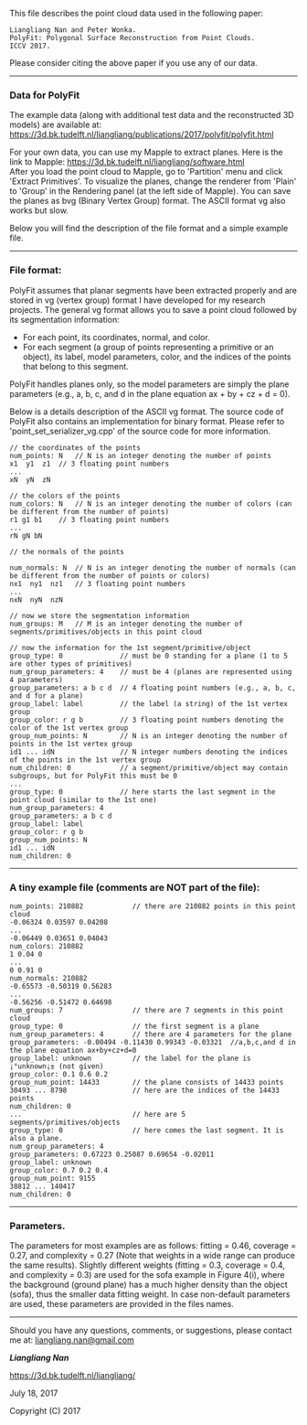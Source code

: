 This file describes the point cloud data used in the following paper:
```
Liangliang Nan and Peter Wonka. 
PolyFit: Polygonal Surface Reconstruction from Point Clouds. 
ICCV 2017.
```
Please consider citing the above paper if you use any of our data. 

---

### Data for PolyFit

The example data (along with additional test data and the reconstructed 3D models) are available at:
https://3d.bk.tudelft.nl/liangliang/publications/2017/polyfit/polyfit.html

For your own data, you can use my Mapple to extract planes. Here is the link to Mapple: 
https://3d.bk.tudelft.nl/liangliang/software.html    
After you load the point cloud to Mapple, go to 'Partition' menu and click 'Extract Primitives'. To visualize the planes, 
change the renderer from 'Plain' to 'Group' in the Rendering panel (at the left side of Mapple). You can save the planes as bvg (Binary Vertex Group) format. The ASCII format vg also works but slow. 

Below you will find the description of the file format and a simple example file.
 
---

### File format:

PolyFit assumes that planar segments have been extracted properly and are stored in vg (vertex group) format I have developed for my research projects. The general vg format allows you to save a point cloud followed by its segmentation information:
- For each point, its coordinates, normal, and color. 
- For each segment (a group of points representing a primitive or an object), its label, model parameters, color, and the 
    indices of the points that belong to this segment.

PolyFit handles planes only, so the model parameters are simply the plane parameters (e.g., a, b, c, and d in the plane 
equation ax + by + cz + d = 0).

Below is a details description of the ASCII vg format. The source code of PolyFit also contains an implementation for binary format. Please refer to 'point_set_serializer_vg.cpp' of the source code for more information.

```
// the coordinates of the points 
num_points: N   // N is an integer denoting the number of points
x1  y1  z1	// 3 floating point numbers
...
xN  yN  zN

// the colors of the points 
num_colors: N   // N is an integer denoting the number of colors (can be different from the number of points)
r1 g1 b1	// 3 floating point numbers
...
rN gN bN

// the normals of the points 

num_normals: N  // N is an integer denoting the number of normals (can be different from the number of points or colors)
nx1  ny1  nz1	// 3 floating point numbers
...
nxN  nyN  nzN

// now we store the segmentation information
num_groups: M   // M is an integer denoting the number of segments/primitives/objects in this point cloud

// now the information for the 1st segment/primitive/object
group_type: 0              // must be 0 standing for a plane (1 to 5 are other types of primitives)
num_group_parameters: 4    // must be 4 (planes are represented using 4 parameters) 
group_parameters: a b c d  // 4 floating point numbers (e.g., a, b, c, and d for a plane)
group_label: label         // the label (a string) of the 1st vertex group
group_color: r g b         // 3 floating point numbers denoting the color of the 1st vertex group
group_num_points: N        // N is an integer denoting the number of points in the 1st vertex group
id1 ... idN                // N integer numbers denoting the indices of the points in the 1st vertex group
num_children: 0            // a segment/primitive/object may contain subgroups, but for PolyFit this must be 0
...
group_type: 0              // here starts the last segment in the point cloud (similar to the 1st one)
num_group_parameters: 4    
group_parameters: a b c d
group_label: label
group_color: r g b
group_num_points: N
id1 ... idN
num_children: 0
```

---

### A tiny example file (comments are NOT part of the file):
```
num_points: 210882            // there are 210882 points in this point cloud
-0.06324 0.03597 0.04208 
...
-0.06449 0.03651 0.04043 
num_colors: 210882
1 0.04 0 
...
0 0.91 0
num_normals: 210882
-0.65573 -0.50319 0.56283
...
-0.56256 -0.51472 0.64698 
num_groups: 7                 // there are 7 segments in this point cloud
group_type: 0                 // the first segment is a plane
num_group_parameters: 4       // there are 4 parameters for the plane
group_parameters: -0.00494 -0.11430 0.99343 -0.03321  //a,b,c,and d in the plane equation ax+by+cz+d=0
group_label: unknown          // the label for the plane is ¡°unknown¡± (not given)
group_color: 0.1 0.6 0.2
group_num_point: 14433        // the plane consists of 14433 points
30493 ... 8798                // here are the indices of the 14433 points
num_children: 0
...                           // here are 5 segments/primitives/objects
group_type: 0                 // here comes the last segment. It is also a plane.
num_group_parameters: 4
group_parameters: 0.67223 0.25087 0.69654 -0.02011 
group_label: unknown
group_color: 0.7 0.2 0.4
group_num_point: 9155
38812 ... 140417 
num_children: 0
```

---

### Parameters. 

The parameters for most examples are as follows: fitting = 0.46, coverage = 0.27, and complexity = 0.27 (Note that weights in a 
wide range can produce the same results). Slightly different weights (fitting = 0.3, coverage = 0.4, and complexity = 0.3) are used for the sofa example in Figure 4(i), where the background (ground plane) has a much higher density than the object (sofa), 
thus the smaller data fitting weight. In case non-default parameters are used, these parameters are provided in the files names.

---

Should you have any questions, comments, or suggestions, please contact me at: 
liangliang.nan@gmail.com

**_Liangliang Nan_**

https://3d.bk.tudelft.nl/liangliang/

July 18, 2017

Copyright (C) 2017 
